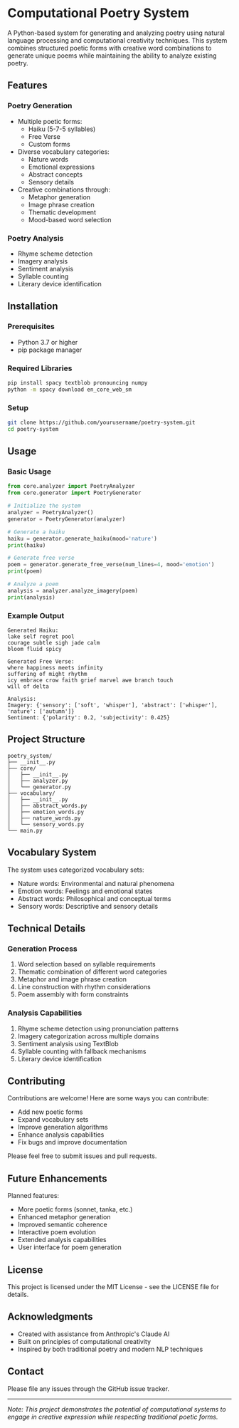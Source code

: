 # Computational Poetry System

A Python-based system for generating and analyzing poetry using natural language processing and computational creativity techniques. This system combines structured poetic forms with creative word combinations to generate unique poems while maintaining the ability to analyze existing poetry.

## Features

### Poetry Generation
- Multiple poetic forms:
  - Haiku (5-7-5 syllables)
  - Free Verse
  - Custom forms
- Diverse vocabulary categories:
  - Nature words
  - Emotional expressions
  - Abstract concepts
  - Sensory details
- Creative combinations through:
  - Metaphor generation
  - Image phrase creation
  - Thematic development
  - Mood-based word selection

### Poetry Analysis
- Rhyme scheme detection
- Imagery analysis
- Sentiment analysis
- Syllable counting
- Literary device identification

## Installation

### Prerequisites
- Python 3.7 or higher
- pip package manager

### Required Libraries
```bash
pip install spacy textblob pronouncing numpy
python -m spacy download en_core_web_sm
```

### Setup
```bash
git clone https://github.com/yourusername/poetry-system.git
cd poetry-system
```

## Usage

### Basic Usage
```python
from core.analyzer import PoetryAnalyzer
from core.generator import PoetryGenerator

# Initialize the system
analyzer = PoetryAnalyzer()
generator = PoetryGenerator(analyzer)

# Generate a haiku
haiku = generator.generate_haiku(mood='nature')
print(haiku)

# Generate free verse
poem = generator.generate_free_verse(num_lines=4, mood='emotion')
print(poem)

# Analyze a poem
analysis = analyzer.analyze_imagery(poem)
print(analysis)
```

### Example Output

```
Generated Haiku:
lake self regret pool
courage subtle sigh jade calm
bloom fluid spicy

Generated Free Verse:
where happiness meets infinity
suffering of might rhythm
icy embrace crow faith grief marvel awe branch touch
will of delta

Analysis:
Imagery: {'sensory': ['soft', 'whisper'], 'abstract': ['whisper'], 'nature': ['autumn']}
Sentiment: {'polarity': 0.2, 'subjectivity': 0.425}
```

## Project Structure

```
poetry_system/
├── __init__.py
├── core/
│   ├── __init__.py
│   ├── analyzer.py
│   └── generator.py
├── vocabulary/
│   ├── __init__.py
│   ├── abstract_words.py
│   ├── emotion_words.py
│   ├── nature_words.py
│   └── sensory_words.py
└── main.py
```

## Vocabulary System

The system uses categorized vocabulary sets:
- Nature words: Environmental and natural phenomena
- Emotion words: Feelings and emotional states
- Abstract words: Philosophical and conceptual terms
- Sensory words: Descriptive and sensory details

## Technical Details

### Generation Process
1. Word selection based on syllable requirements
2. Thematic combination of different word categories
3. Metaphor and image phrase creation
4. Line construction with rhythm considerations
5. Poem assembly with form constraints

### Analysis Capabilities
1. Rhyme scheme detection using pronunciation patterns
2. Imagery categorization across multiple domains
3. Sentiment analysis using TextBlob
4. Syllable counting with fallback mechanisms
5. Literary device identification

## Contributing

Contributions are welcome! Here are some ways you can contribute:
- Add new poetic forms
- Expand vocabulary sets
- Improve generation algorithms
- Enhance analysis capabilities
- Fix bugs and improve documentation

Please feel free to submit issues and pull requests.

## Future Enhancements

Planned features:
- More poetic forms (sonnet, tanka, etc.)
- Enhanced metaphor generation
- Improved semantic coherence
- Interactive poem evolution
- Extended analysis capabilities
- User interface for poem generation

## License

This project is licensed under the MIT License - see the LICENSE file for details.

## Acknowledgments

- Created with assistance from Anthropic's Claude AI
- Built on principles of computational creativity
- Inspired by both traditional poetry and modern NLP techniques

## Contact

Please file any issues through the GitHub issue tracker.

---

*Note: This project demonstrates the potential of computational systems to engage in creative expression while respecting traditional poetic forms.*
